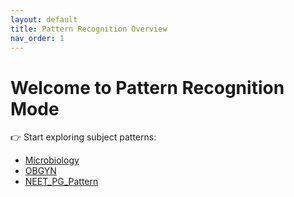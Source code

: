 ```yaml
---
layout: default
title: Pattern Recognition Overview
nav_order: 1
---
```


# Welcome to Pattern Recognition Mode

👉 Start exploring subject patterns:
- [Microbiology](Micro_biology.md)
- [OBGYN](OBGYN.md)
- [NEET_PG_Pattern](NEET_PG_Pattern.md)
